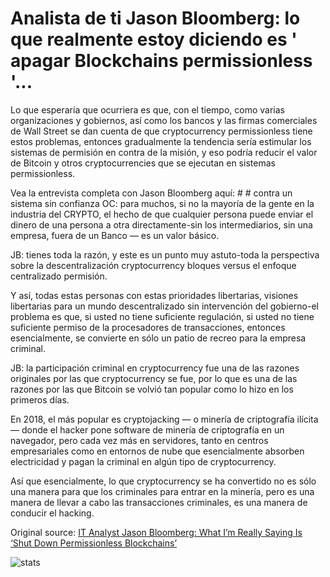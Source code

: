 # Analista de ti Jason Bloomberg: lo que realmente estoy diciendo es ' apagar Blockchains permissionless '...

Lo que esperaría que ocurriera es que, con el tiempo, como varias organizaciones y gobiernos, así como los bancos y las firmas comerciales de Wall Street se dan cuenta de que cryptocurrency permissionless tiene estos problemas, entonces gradualmente la tendencia sería estimular los sistemas de permisión en contra de la misión, y eso podría reducir el valor de Bitcoin y otros cryptocurrencies que se ejecutan en sistemas permissionless.

Vea la entrevista completa con Jason Bloomberg aquí: # # contra un sistema sin confianza OC: para muchos, si no la mayoría de la gente en la industria del CRYPTO, el hecho de que cualquier persona puede enviar el dinero de una persona a otra directamente-sin los intermediarios, sin una empresa, fuera de un Banco — es un valor básico.

JB: tienes toda la razón, y este es un punto muy astuto-toda la perspectiva sobre la descentralización cryptocurrency bloques versus el enfoque centralizado permisión.

Y así, todas estas personas con estas prioridades libertarias, visiones libertarias para un mundo descentralizado sin intervención del gobierno-el problema es que, si usted no tiene suficiente regulación, si usted no tiene suficiente permiso de la procesadores de transacciones, entonces esencialmente, se convierte en sólo un patio de recreo para la empresa criminal.

JB: la participación criminal en cryptocurrency fue una de las razones originales por las que cryptocurrency se fue, por lo que es una de las razones por las que Bitcoin se volvió tan popular como lo hizo en los primeros días.

En 2018, el más popular es cryptojacking — o minería de criptografía ilícita — donde el hacker pone software de minería de criptografía en un navegador, pero cada vez más en servidores, tanto en centros empresariales como en entornos de nube que esencialmente absorben electricidad y pagan la criminal en algún tipo de cryptocurrency.

Así que esencialmente, lo que cryptocurrency se ha convertido no es sólo una manera para que los criminales para entrar en la minería, pero es una manera de llevar a cabo las transacciones criminales, es una manera de conducir el hacking.

Original source: [IT Analyst Jason Bloomberg: What I’m Really Saying Is ‘Shut Down Permissionless Blockchains’](https://cointelegraph.com/news/it-analyst-jason-bloomberg-what-im-really-saying-is-shut-down-permissionless-blockchains)

![stats](https://c.statcounter.com/11760860/0/a89fa40b/1/ "stats")